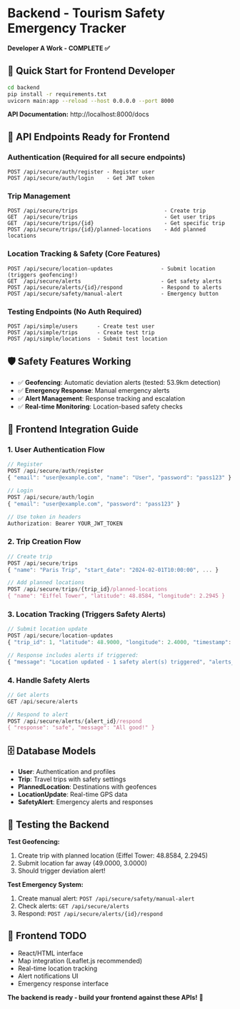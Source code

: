 # Backend - Tourism Safety Emergency Tracker
**Developer A Work - COMPLETE ✅**

## 🚀 Quick Start for Frontend Developer

```bash
cd backend
pip install -r requirements.txt
uvicorn main:app --reload --host 0.0.0.0 --port 8000
```

**API Documentation:** http://localhost:8000/docs

## 📡 API Endpoints Ready for Frontend

### Authentication (Required for all secure endpoints)
```
POST /api/secure/auth/register - Register user
POST /api/secure/auth/login    - Get JWT token
```

### Trip Management
```
POST /api/secure/trips                           - Create trip
GET  /api/secure/trips                           - Get user trips
GET  /api/secure/trips/{id}                      - Get specific trip
POST /api/secure/trips/{id}/planned-locations    - Add planned locations
```

### Location Tracking & Safety (Core Features)
```
POST /api/secure/location-updates               - Submit location (triggers geofencing!)
GET  /api/secure/alerts                         - Get safety alerts
POST /api/secure/alerts/{id}/respond            - Respond to alerts
POST /api/secure/safety/manual-alert            - Emergency button
```

### Testing Endpoints (No Auth Required)
```
POST /api/simple/users      - Create test user
POST /api/simple/trips      - Create test trip  
POST /api/simple/locations  - Submit test location
```

## 🛡️ Safety Features Working

- ✅ **Geofencing**: Automatic deviation alerts (tested: 53.9km detection)
- ✅ **Emergency Response**: Manual emergency alerts
- ✅ **Alert Management**: Response tracking and escalation
- ✅ **Real-time Monitoring**: Location-based safety checks

## 🔧 Frontend Integration Guide

### 1. User Authentication Flow
```javascript
// Register
POST /api/secure/auth/register
{ "email": "user@example.com", "name": "User", "password": "pass123" }

// Login  
POST /api/secure/auth/login
{ "email": "user@example.com", "password": "pass123" }

// Use token in headers
Authorization: Bearer YOUR_JWT_TOKEN
```

### 2. Trip Creation Flow
```javascript
// Create trip
POST /api/secure/trips
{ "name": "Paris Trip", "start_date": "2024-02-01T10:00:00", ... }

// Add planned locations
POST /api/secure/trips/{trip_id}/planned-locations  
{ "name": "Eiffel Tower", "latitude": 48.8584, "longitude": 2.2945 }
```

### 3. Location Tracking (Triggers Safety Alerts)
```javascript
// Submit location update
POST /api/secure/location-updates
{ "trip_id": 1, "latitude": 48.9000, "longitude": 2.4000, "timestamp": "..." }

// Response includes alerts if triggered:
{ "message": "Location updated - 1 safety alert(s) triggered", "alerts_triggered": [...] }
```

### 4. Handle Safety Alerts
```javascript
// Get alerts
GET /api/secure/alerts

// Respond to alert
POST /api/secure/alerts/{alert_id}/respond
{ "response": "safe", "message": "All good!" }
```

## 🗄️ Database Models
- **User**: Authentication and profiles
- **Trip**: Travel trips with safety settings  
- **PlannedLocation**: Destinations with geofences
- **LocationUpdate**: Real-time GPS data
- **SafetyAlert**: Emergency alerts and responses

## 🧪 Testing the Backend

**Test Geofencing:**
1. Create trip with planned location (Eiffel Tower: 48.8584, 2.2945)
2. Submit location far away (49.0000, 3.0000) 
3. Should trigger deviation alert!

**Test Emergency System:**
1. Create manual alert: `POST /api/secure/safety/manual-alert`
2. Check alerts: `GET /api/secure/alerts`
3. Respond: `POST /api/secure/alerts/{id}/respond`

## 📱 Frontend TODO
- React/HTML interface
- Map integration (Leaflet.js recommended)
- Real-time location tracking
- Alert notifications UI
- Emergency response interface

**The backend is ready - build your frontend against these APIs!** 🎯
